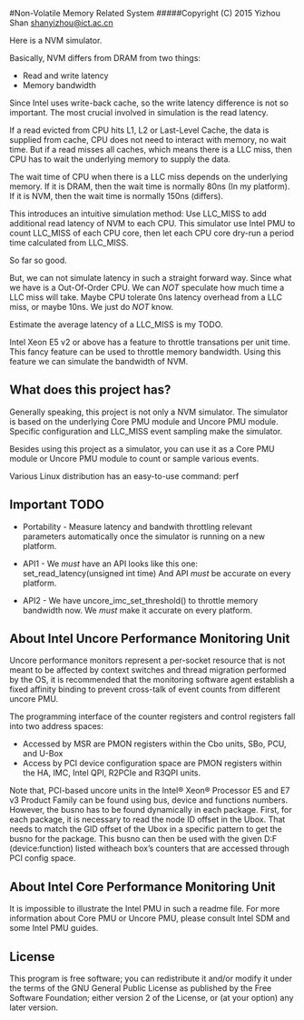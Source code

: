 #Non-Volatile Memory Related System
#####Copyright (C) 2015 Yizhou Shan <shanyizhou@ict.ac.cn>

Here is a NVM simulator.

Basically, NVM differs from DRAM from two things:
 - Read and write latency
 - Memory bandwidth

Since Intel uses write-back cache, so the write latency difference is not so
important. The most crucial involved in simulation is the read latency.

If a read evicted from CPU hits L1, L2 or Last-Level Cache, the data is supplied
from cache, CPU does not need to interact with memory, no wait time.
But if a read misses all caches, which means there is a LLC miss, then CPU has
to wait the underlying memory to supply the data.

The wait time of CPU when there is a LLC miss depends on the underlying memory.
If it is DRAM, then the wait time is normally 80ns (In my platform). If it is NVM,
then the wait time is normally 150ns (differs).

This introduces an intuitive simulation method: Use LLC_MISS to add additional
read latency of NVM to each CPU. This simulator use Intel PMU to count LLC_MISS
of each CPU core, then let each CPU core dry-run a period time calculated from
LLC_MISS.

So far so good.

But, we can not simulate latency in such a straight forward way. Since what
we have is a Out-Of-Order CPU. We can *NOT* speculate how much time a LLC miss
will take. Maybe CPU tolerate 0ns latency overhead from a LLC miss, or maybe 10ns.
We just do *NOT* know.

Estimate the average latency of a LLC_MISS is my TODO.

Intel Xeon E5 v2 or above has a feature to throttle transations per unit time.
This fancy feature can be used to throttle memory bandwidth. Using this feature
we can simulate the bandwidth of NVM.

## What does this project has?

Generally speaking, this project is not only a NVM simulator. The simulator is based
on the underlying Core PMU module and Uncore PMU module. Specific configuration
and LLC_MISS event sampling make the simulator.

Besides using this project as a simulator, you can use it as a Core PMU module or
Uncore PMU module to count or sample various events.

Various Linux distribution has an easy-to-use command: perf

## Important TODO

- Portability	-	Measure latency and bandwith throttling relevant parameters
			automatically once the simulator is running on a new platform.

- API1		-	We *must* have an API looks like this one:
			set_read_latency(unsigned int time)
			And API *must* be accurate on every platform.

- API2		-	We have uncore_imc_set_threshold() to throttle memory bandwidth now.
			We *must* make it accurate on every platform.

## About Intel Uncore Performance Monitoring Unit

Uncore performance monitors represent a per-socket resource that is not meant
to be affected by context switches and thread migration performed by the OS,
it is recommended that the monitoring software agent establish a fixed affinity
binding to prevent cross-talk of event counts from different uncore PMU.

The programming interface of the counter registers and control registers fall
into two address spaces:
 - Accessed by MSR are PMON registers within the Cbo units, SBo, PCU, and U-Box
 - Access by PCI device configuration space are PMON registers within the HA,
   IMC, Intel QPI, R2PCIe and R3QPI units.

Note that, PCI-based uncore units in the Intel® Xeon® Processor E5 and E7 v3
Product Family can be found using bus, device and functions numbers. However,
the busno has to be found dynamically in each package. First, for each package,
it is necessary to read the node ID offset in the Ubox. That needs to match
the GID offset of the Ubox in a specific pattern to get the busno for the
package. This busno can then be used with the given D:F (device:function)
listed witheach box’s counters that are accessed through PCI config space.

## About Intel Core Performance Monitoring Unit

It is impossible to illustrate the Intel PMU in such a readme file. For more
information about Core PMU or Uncore PMU, please consult Intel SDM and some
Intel PMU guides.

## License

This program is free software; you can redistribute it and/or modify
it under the terms of the GNU General Public License as published by
the Free Software Foundation; either version 2 of the License, or
(at your option) any later version.
